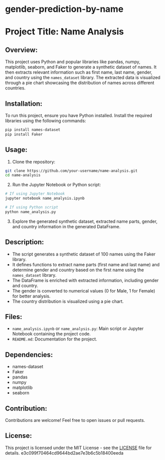 
# gender-prediction-by-name

# Project Title: Name Analysis

## Overview:
This project uses Python and popular libraries like pandas, numpy, matplotlib, seaborn, and Faker to generate a synthetic dataset of names. It then extracts relevant information such as first name, last name, gender, and country using the `names_dataset` library. The extracted data is visualized through a pie chart showcasing the distribution of names across different countries.

## Installation:
To run this project, ensure you have Python installed. Install the required libraries using the following commands:
```bash
pip install names-dataset
pip install Faker
```

## Usage:
1. Clone the repository:
```bash
git clone https://github.com/your-username/name-analysis.git
cd name-analysis
```

2. Run the Jupyter Notebook or Python script:
```bash
# If using Jupyter Notebook
jupyter notebook name_analysis.ipynb

# If using Python script
python name_analysis.py
```

3. Explore the generated synthetic dataset, extracted name parts, gender, and country information in the generated DataFrame.

## Description:
- The script generates a synthetic dataset of 100 names using the Faker library.
- It defines functions to extract name parts (first name and last name) and determine gender and country based on the first name using the `names_dataset` library.
- The DataFrame is enriched with extracted information, including gender and country.
- The gender is converted to numerical values (0 for Male, 1 for Female) for better analysis.
- The country distribution is visualized using a pie chart.

## Files:
- `name_analysis.ipynb` or `name_analysis.py`: Main script or Jupyter Notebook containing the project code.
- `README.md`: Documentation for the project.

## Dependencies:
- names-dataset
- Faker
- pandas
- numpy
- matplotlib
- seaborn

## Contribution:
Contributions are welcome! Feel free to open issues or pull requests.

## License:
This project is licensed under the MIT License - see the [LICENSE](LICENSE) file for details.
 e3c099f70464cd9644bd2ae7e3b6c5b18400eeda